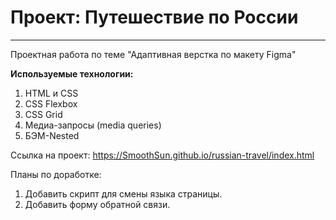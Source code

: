 # Проект: Путешествие по России
----------------------------------

Проектная работа по теме "Адаптивная верстка по макету Figma"

**Используемые технологии:**
1. HTML и CSS
2. CSS Flexbox
3. CSS Grid
4. Медиа-запросы (media queries)
5. БЭМ-Nested

Ссылка на проект: https://SmoothSun.github.io/russian-travel/index.html

Планы по доработке:
1. Добавить скрипт для смены языка страницы.
2. Добавить форму обратной связи.

